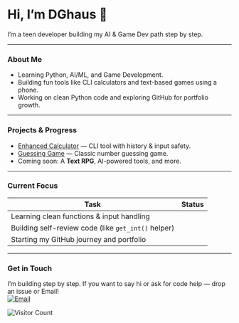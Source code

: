# Hi, I’m **DGhaus** 👋

I’m a teen developer building my AI & Game Dev path step by step.

---

###  About Me
- Learning Python, AI/ML, and Game Development.
- Building fun tools like CLI calculators and text-based games using a phone.
- Working on clean Python code and exploring GitHub for portfolio growth.

---

###  Projects & Progress
- [Enhanced Calculator](https://github.com/DGhaus/Enhanced-Calculator) — CLI tool with history & input safety.
- [Guessing Game](https://github.com/DGhaus/guessing-game) — Classic number guessing game.
- Coming soon: A **Text RPG**, AI-powered tools, and more.

---

###  Current Focus
| Task | Status |
|------|--------|
| Learning clean functions & input handling |  |
| Building self-review code (like `get_int()` helper) |  |
| Starting my GitHub journey and portfolio |  |

---

###  Get in Touch
I’m building step by step. If you want to say hi or ask for code help — drop an issue or Email!  
[![Email](https://img.shields.io/badge/Email-DGhaus-red?style=for-the-badge&logo=gmail)](mailto:dghaus437@gmail.com)

![Visitor Count](https://komarev.com/ghpvc/?username=DGhaus&style=flat-square)
